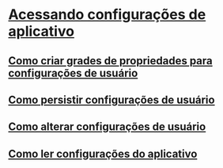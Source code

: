 # [Acessando configurações de aplicativo](accessing-application-settings.md)
## [Como criar grades de propriedades para configurações de usuário](how-to-create-property-grids-for-user-settings.md)
## [Como persistir configurações de usuário](how-to-persist-user-settings.md)
## [Como alterar configurações de usuário](how-to-change-user-settings.md)
## [Como ler configurações do aplicativo](how-to-read-application-settings.md)